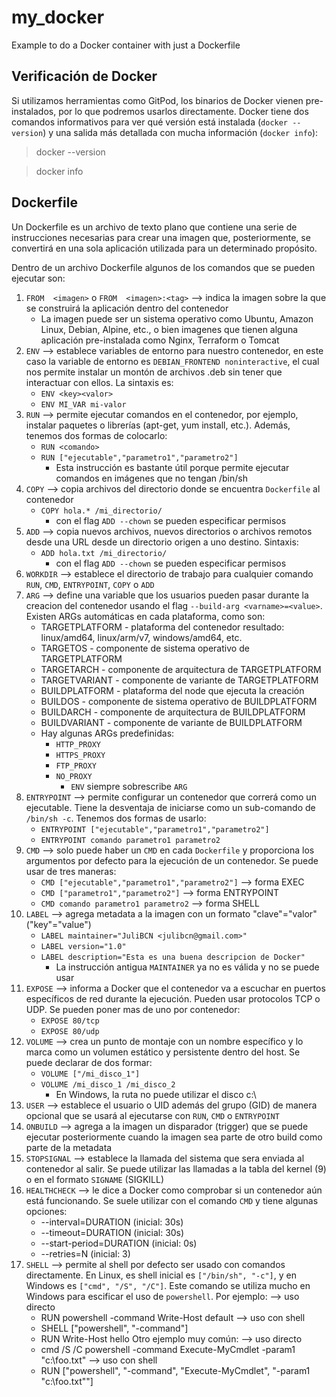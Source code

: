 # my_docker

Example to do a Docker container with just a Dockerfile

## Verificación de Docker
Si utilizamos herramientas como GitPod, los binarios de Docker vienen pre-instalados, por lo que podremos usarlos directamente. Docker tiene dos comandos informativos para ver qué versión está instalada (`docker --version`) y una salida más detallada con mucha información (`docker info`):
> docker --version

> docker info


## Dockerfile
Un Dockerfile es un archivo de texto plano que contiene una serie de instrucciones necesarias para crear una imagen que, posteriormente, se convertirá en una sola aplicación utilizada para un determinado propósito.

Dentro de un archivo Dockerfile algunos de los comandos que se pueden ejecutar son:
1) `FROM  <imagen>` o `FROM  <imagen>:<tag>` --> indica la imagen sobre la que se construirá la aplicación dentro del contenedor
    * La imagen puede ser un sistema operativo como Ubuntu, Amazon Linux, Debian, Alpine, etc., o bien imagenes que tienen alguna aplicación pre-instalada como Nginx, Terraform o Tomcat
2) `ENV` --> establece variables de entorno para nuestro contenedor, en este caso la variable de entorno es `DEBIAN_FRONTEND noninteractive`, el cual nos permite instalar un montón de archivos .deb sin tener que interactuar con ellos. La sintaxis es:
    * `ENV <key><valor>`
    * `ENV MI_VAR mi-valor`
3) `RUN` --> permite ejecutar comandos en el contenedor, por ejemplo, instalar paquetes o librerías (apt-get, yum install, etc.). Además, tenemos dos formas de colocarlo:
    * `RUN <comando>`
    * `RUN ["ejecutable","parametro1","parametro2"]`
        * Esta instrucción es bastante útil porque permite ejecutar comandos en imágenes que no tengan /bin/sh
4) `COPY` --> copia archivos del directorio donde se encuentra `Dockerfile` al contenedor
    * `COPY hola.* /mi_directorio/`
        * con el flag `ADD --chown` se pueden especificar permisos
5) `ADD` --> copia nuevos archivos, nuevos directorios o archivos remotos desde una URL desde un directorio origen a uno destino. Sintaxis:
    * `ADD hola.txt /mi_directorio/`
        * con el flag `ADD --chown` se pueden especificar permisos
6) `WORKDIR` --> establece el directorio de trabajo para cualquier comando `RUN`, `CMD`, `ENTRYPOINT`, `COPY` o `ADD`
7) `ARG` --> define una variable que los usuarios pueden pasar durante la creacion del contenedor usando el flag `--build-arg <varname>=<value>`. Existen ARGs automáticas en cada plataforma, como son:
    * TARGETPLATFORM - plataforma del contenedor resultado: linux/amd64, linux/arm/v7, windows/amd64, etc.
    * TARGETOS - componente de sistema operativo de TARGETPLATFORM
    * TARGETARCH - componente de arquitectura de TARGETPLATFORM
    * TARGETVARIANT - componente de variante de TARGETPLATFORM
    * BUILDPLATFORM - plataforma del node que ejecuta la creación
    * BUILDOS - componente de sistema operativo de BUILDPLATFORM
    * BUILDARCH - componente de arquitectura de BUILDPLATFORM
    * BUILDVARIANT - componente de variante de BUILDPLATFORM
    * Hay algunas ARGs predefinidas:
        * `HTTP_PROXY`
        * `HTTPS_PROXY`
        * `FTP_PROXY`
        * `NO_PROXY`
            * `ENV` siempre sobrescribe `ARG`
8) `ENTRYPOINT` --> permite configurar un contenedor que correrá como un ejecutable. Tiene la desventaja de iniciarse como un sub-comando de `/bin/sh -c`. Tenemos dos formas de usarlo:
    * `ENTRYPOINT ["ejecutable","parametro1","parametro2"]`
    * `ENTRYPOINT comando parametro1 parametro2`
9) `CMD` --> solo puede haber un `CMD` en cada `Dockerfile` y proporciona los argumentos por defecto para la ejecución de un contenedor. Se puede usar de tres maneras:
    * `CMD ["ejecutable","parametro1","parametro2"]` --> forma EXEC
    * `CMD ["parametro1","parametro2"]` --> forma ENTRYPOINT
    * `CMD comando parametro1 parametro2` --> forma SHELL
10) `LABEL` --> agrega metadata a la imagen con un formato "clave"="valor" ("key"="value")
    * `LABEL maintainer="JuliBCN <julibcn@gmail.com>"`
    * `LABEL version="1.0"`
    * `LABEL description="Esta es una buena descripcion de Docker"`
        * La instrucción antigua `MAINTAINER` ya no es válida y no se puede usar
11) `EXPOSE` --> informa a Docker que el contenedor va a escuchar en puertos específicos de red durante la ejecución. Pueden usar protocolos TCP o UDP. Se pueden poner mas de uno por contenedor:
    * `EXPOSE 80/tcp`
    * `EXPOSE 80/udp`
12) `VOLUME` --> crea un punto de montaje con un nombre específico y lo marca como un volumen estático y persistente dentro del host. Se puede declarar de dos formar:
    * `VOLUME ["/mi_disco_1"]`
    * `VOLUME /mi_disco_1 /mi_disco_2`
        * En Windows, la ruta no puede utilizar el disco c:\
13) `USER` --> establece el usuario o UID además del grupo (GID) de manera opcional que se usará al ejecutarse con `RUN`, `CMD` o `ENTRYPOINT`
14) `ONBUILD` --> agrega a la imagen un disparador (trigger) que se puede ejecutar posteriormente cuando la imagen sea parte de otro build como parte de la metadata
15) `STOPSIGNAL` --> establece la llamada del sistema que sera enviada al contenedor al salir. Se puede utilizar las llamadas a la tabla del kernel (9) o en el formato `SIGNAME` (SIGKILL)
16) `HEALTHCHECK` --> le dice a Docker como comprobar si un contenedor aún está funcionando. Se suele utilizar con el comando `CMD` y tiene algunas opciones:
    * --interval=DURATION (inicial: 30s)
    * --timeout=DURATION (inicial: 30s)
    * --start-period=DURATION (inicial: 0s)
    * --retries=N (inicial: 3)
17) `SHELL` --> permite al shell por defecto ser usado con comandos directamente. En Linux, es shell inicial es `["/bin/sh", "-c"]`, y en Windows es `["cmd", "/S", "/C"]`. Este comando se utiliza mucho en Windows para escificar el uso de `powershell`. Por ejemplo:
--> uso directo
    * RUN powershell -command Write-Host default
--> uso con shell
    * SHELL ["powershell", "-command"]
    * RUN Write-Host hello
Otro ejemplo muy común:
--> uso directo
    * cmd /S /C powershell -command Execute-MyCmdlet -param1 "c:\foo.txt"
--> uso con shell
    * RUN ["powershell", "-command", "Execute-MyCmdlet", "-param1 \"c:\\foo.txt\""]
